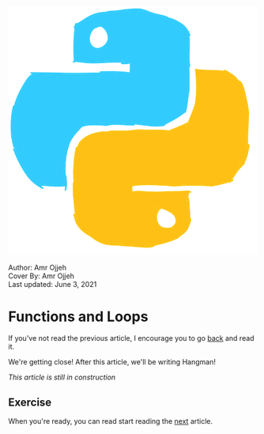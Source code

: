 ![](cover.png)
<figcaption>Author: Amr Ojjeh</figcaption>
<figcaption>Cover By: Amr Ojjeh</figcaption>
<figcaption>Last updated: June 3, 2021</figcaption>


# Functions and Loops

If you've not read the previous article, I encourage you to go [back](index3.html) and read it.

We're getting close! After this article, we'll be writing Hangman!


*This article is still in construction*

## Exercise

When you're ready, you can read start reading the [next](index5.html) article.
